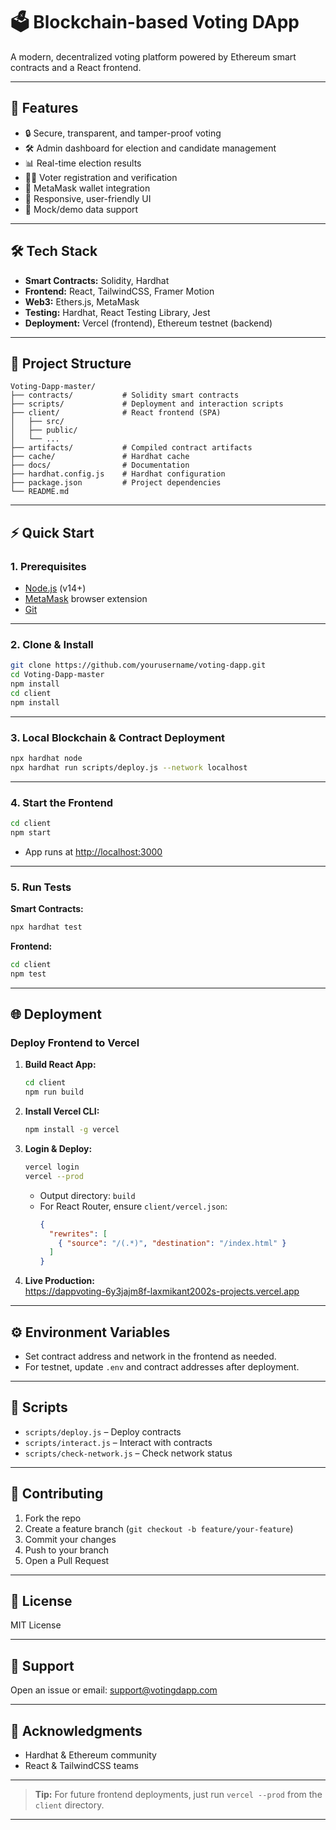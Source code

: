 # 🗳️ Blockchain-based Voting DApp

A modern, decentralized voting platform powered by Ethereum smart contracts and a React frontend.

---

## 🚀 Features

- 🔒 Secure, transparent, and tamper-proof voting
- 🛠️ Admin dashboard for election and candidate management
- 📊 Real-time election results
- 🧑‍💼 Voter registration and verification
- 🦊 MetaMask wallet integration
- 📱 Responsive, user-friendly UI
- 🧪 Mock/demo data support

---

## 🛠️ Tech Stack

- **Smart Contracts:** Solidity, Hardhat
- **Frontend:** React, TailwindCSS, Framer Motion
- **Web3:** Ethers.js, MetaMask
- **Testing:** Hardhat, React Testing Library, Jest
- **Deployment:** Vercel (frontend), Ethereum testnet (backend)

---

## 📁 Project Structure

```text
Voting-Dapp-master/
├── contracts/           # Solidity smart contracts
├── scripts/             # Deployment and interaction scripts
├── client/              # React frontend (SPA)
│   ├── src/
│   ├── public/
│   └── ...
├── artifacts/           # Compiled contract artifacts
├── cache/               # Hardhat cache
├── docs/                # Documentation
├── hardhat.config.js    # Hardhat configuration
├── package.json         # Project dependencies
└── README.md
```

---

## ⚡ Quick Start

### 1. Prerequisites

- [Node.js](https://nodejs.org/) (v14+)
- [MetaMask](https://metamask.io/) browser extension
- [Git](https://git-scm.com/)

---

### 2. Clone & Install

```bash
git clone https://github.com/yourusername/voting-dapp.git
cd Voting-Dapp-master
npm install
cd client
npm install
```

---

### 3. Local Blockchain & Contract Deployment

```bash
npx hardhat node
npx hardhat run scripts/deploy.js --network localhost
```

---

### 4. Start the Frontend

```bash
cd client
npm start
```
- App runs at [http://localhost:3000](http://localhost:3000)

---

### 5. Run Tests

**Smart Contracts:**
```bash
npx hardhat test
```

**Frontend:**
```bash
cd client
npm test
```

---

## 🌐 Deployment

### Deploy Frontend to Vercel

1. **Build React App:**
    ```bash
    cd client
    npm run build
    ```

2. **Install Vercel CLI:**
    ```bash
    npm install -g vercel
    ```

3. **Login & Deploy:**
    ```bash
    vercel login
    vercel --prod
    ```
    - Output directory: `build`
    - For React Router, ensure `client/vercel.json`:
      ```json
      {
        "rewrites": [
          { "source": "/(.*)", "destination": "/index.html" }
        ]
      }
      ```

4. **Live Production:**  
   https://dappvoting-6y3jajm8f-laxmikant2002s-projects.vercel.app

---

## ⚙️ Environment Variables

- Set contract address and network in the frontend as needed.
- For testnet, update `.env` and contract addresses after deployment.

---

## 📜 Scripts

- `scripts/deploy.js` – Deploy contracts
- `scripts/interact.js` – Interact with contracts
- `scripts/check-network.js` – Check network status

---

## 🤝 Contributing

1. Fork the repo
2. Create a feature branch (`git checkout -b feature/your-feature`)
3. Commit your changes
4. Push to your branch
5. Open a Pull Request

---

## 📄 License

MIT License

---

## 💬 Support

Open an issue or email: support@votingdapp.com

---

## 🙏 Acknowledgments

- Hardhat & Ethereum community
- React & TailwindCSS teams

---

> **Tip:** For future frontend deployments, just run `vercel --prod` from the `client` directory.

---